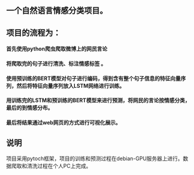 ## 一个自然语言情感分类项目。
## 项目的流程为：
#### 首先使用python爬虫爬取微博上的网民言论
#### 将爬取完的句子进行清洗、标注情感标签 。
#### 使用预训练的BERT模型对句子进行编码，得到含有整个句子信息的特征向量序列，然后将特征向量序列放入LSTM网络进行训练。
#### 用训练完的LSTM和预训练的BERT模型来进行预测，将网民的言论按情感分类，最后的到情感分布。
#### 最后将结果通过web网页的方式进行可视化展示。
## 说明
项目采用pytoch框架，项目的训练和预测过程在debian-GPU服务器上进行。数据爬取和清洗过程在个人PC上完成。
